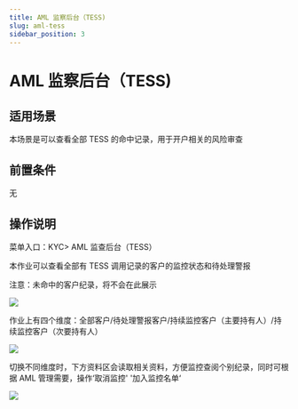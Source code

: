 ```yaml
---
title: AML 监察后台（TESS)
slug: aml-tess
sidebar_position: 3
---
```



# AML 监察后台（TESS)

## 适用场景

本场景是可以查看全部 TESS 的命中记录，用于开户相关的风险审查

## 前置条件

无

## 操作说明

菜单入口：KYC&gt; AML 监查后台（TESS）

本作业可以查看全部有 TESS 调用记录的客户的监控状态和待处理警报

注意：未命中的客户纪录，将不会在此展示

<img src="/assets/P86Gb51eVoQeEfxqzfQcJcvDnKr.png"/>

 作业上有四个维度：全部客户/待处理警报客户/持续监控客户（主要持有人）/持续监控客户（次要持有人）

<img src="/assets/NwZHbeCvvokJfAx9ILwcLy7NnQf.png"/>

切换不同维度时，下方资料区会读取相关资料，方便监控查阅个别纪录，同时可根据 AML 管理需要，操作‘取消监控' '加入监控名单‘

<img src="/assets/UufEbDUO3oIU5dxWwXMcTKgVnbc.png"/>

